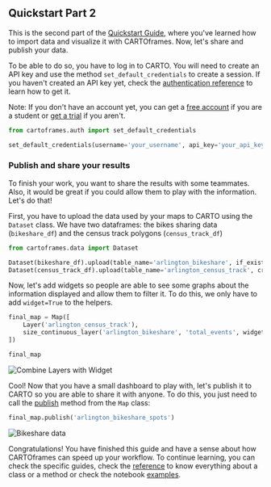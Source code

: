 ## Quickstart Part 2

This is the second part of the [Quickstart Guide](/developers/cartoframes/guides/#Quickstart-Part-1), where you've learned how to import data and visualize it with CARTOframes. Now, let's share and publish your data.

To be able to do so, you have to log in to CARTO. You will need to create an API key and use the method `set_default_credentials` to create a session. If you haven't created an API key yet, check the [authentication reference](/developers/cartoframes/reference/#heading-Authentication) to learn how to get it.

Note: If you don't have an account yet, you can get a [free account](https://carto.com/help/getting-started/student-accounts/) if you are a student or [get a trial](https://carto.com/signup/) if you aren't.

```py
from cartoframes.auth import set_default_credentials

set_default_credentials(username='your_username', api_key='your_api_key')
```

### Publish and share your results

To finish your work, you want to share the results with some teammates. Also, it would be great if you could allow them to play with the information. Let's do that!

First, you have to upload the data used by your maps to CARTO using the `Dataset` class. We have two dataframes: the bikes sharing data (`bikeshare_df`) and the census track polygons (`census_track_df`)

```py
from cartoframes.data import Dataset

Dataset(bikeshare_df).upload(table_name='arlington_bikeshare', if_exists='replace')
Dataset(census_track_df).upload(table_name='arlington_census_track', credentials=creds, if_exists='replace')
```

Now, let's add widgets so people are able to see some graphs about the information displayed and allow them to filter it. To do this, we only have to add `widget=True` to the helpers.

```py
final_map = Map([
    Layer('arlington_census_track'),
    size_continuous_layer('arlington_bikeshare', 'total_events', widget=True)
])

final_map
```

![Combine Layers with Widget](../../img/guides/quickstart/combine_layers_widget.png)

Cool! Now that you have a small dashboard to play with, let's publish it to CARTO so you are able to share it with anyone. To do this, you just need to call the [publish](/developers/cartoframes/examples/#example-publish-public-visualization) method from the `Map` class:

```py
final_map.publish('arlington_bikeshare_spots')
```

![Bikeshare data](../../img/guides/quickstart/share_output.png)

Congratulations! You have finished this guide and have a sense about how CARTOframes can speed up your workflow. To continue learning, you can check the specific guides, check the [reference](/developers/cartoframes/reference/) to know everything about a class or a method or check the notebook [examples](/developers/cartoframes/examples/).
